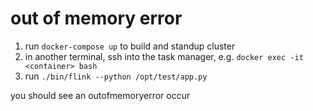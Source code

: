 # out of memory error

1. run `docker-compose up` to build and standup cluster
2. in another terminal, ssh into the task manager, e.g. `docker exec -it <container> bash`
3. run `./bin/flink --python /opt/test/app.py`

you should see an outofmemoryerror occur
